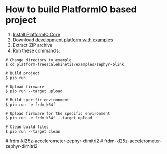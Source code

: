 How to build PlatformIO based project
=====================================

1. [Install PlatformIO Core](https://docs.platformio.org/page/core.html)
2. Download [development platform with examples](https://github.com/platformio/platform-freescalekinetis/archive/develop.zip)
3. Extract ZIP archive
4. Run these commands:

```shell
# Change directory to example
$ cd platform-freescalekinetis/examples/zephyr-blink

# Build project
$ pio run

# Upload firmware
$ pio run --target upload

# Build specific environment
$ pio run -e frdm_k64f

# Upload firmware for the specific environment
$ pio run -e frdm_k64f --target upload

# Clean build files
$ pio run --target clean
```
#   f r d m - k l 2 5 z - a c c e l e r o m e t e r - z e p h y r - d i m i t r i 2  
 #   f r d m - k l 2 5 z - a c c e l e r o m e t e r - z e p h y r - d i m i t r i 2  
 